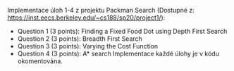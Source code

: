 Implementace úloh 1-4 z projektu Packman Search (Dostupné z: https://inst.eecs.berkeley.edu/~cs188/sp20/project1/):
- Question 1 (3 points): Finding a Fixed Food Dot using Depth First Search
- Question 2 (3 points): Breadth First Search
- Question 3 (3 points): Varying the Cost Function
- Question 4 (3 points): A* search
Implementace každé úlohy je v kódu okomentována. 
